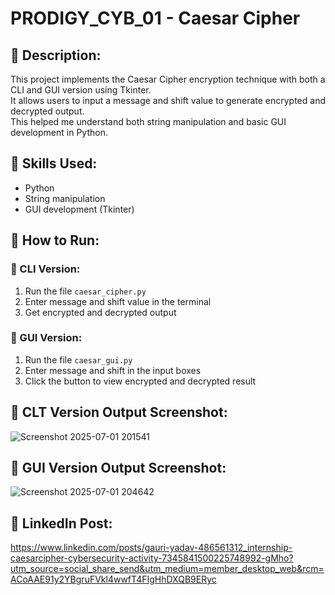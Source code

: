 # PRODIGY_CYB_01 - Caesar Cipher

## 🔐 Description:
This project implements the Caesar Cipher encryption technique with both a CLI and GUI version using Tkinter.  
It allows users to input a message and shift value to generate encrypted and decrypted output.  
This helped me understand both string manipulation and basic GUI development in Python.

## 🧠 Skills Used:
- Python
- String manipulation
- GUI development (Tkinter)

## 🚀 How to Run:
### 🔸 CLI Version:
1. Run the file `caesar_cipher.py`
2. Enter message and shift value in the terminal
3. Get encrypted and decrypted output

### 🔸 GUI Version:
1. Run the file `caesar_gui.py`
2. Enter message and shift in the input boxes
3. Click the button to view encrypted and decrypted result

## 📸 CLT Version Output Screenshot:
![Screenshot 2025-07-01 201541](https://github.com/user-attachments/assets/45438a6e-a427-415e-85b7-7b2666284771)

## 📸 GUI Version Output Screenshot:
![Screenshot 2025-07-01 204642](https://github.com/user-attachments/assets/619b2bc6-ffd2-4588-98bf-1459102e0abf)

## 🔗 LinkedIn Post:
https://www.linkedin.com/posts/gauri-yadav-486561312_internship-caesarcipher-cybersecurity-activity-7345841500225748992-gMho?utm_source=social_share_send&utm_medium=member_desktop_web&rcm=ACoAAE91y2YBgruFVkl4wwfT4FIgHhDXQB9ERyc
